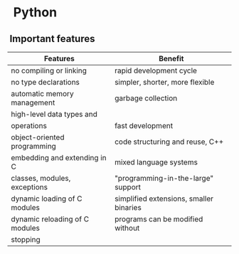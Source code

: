 #  &nbsp;&nbsp;Python
##  &nbsp;Important features
| Features | Benefit |
| ------ | ----------- |
| no compiling or linking   | rapid development cycle |
| no type declarations   | simpler, shorter, more flexible |
| automatic memory management   | garbage collection |
| high-level data types and 
operations   | fast development |
| object-oriented programming   | code structuring and reuse, C++ |
| embedding and extending in C   | mixed language systems |
| classes, modules, exceptions   | "programming-in-the-large" support |
| dynamic loading of C modules   | simplified extensions, smaller binaries |
| dynamic reloading of C modules   | programs can be modified without 
stopping |